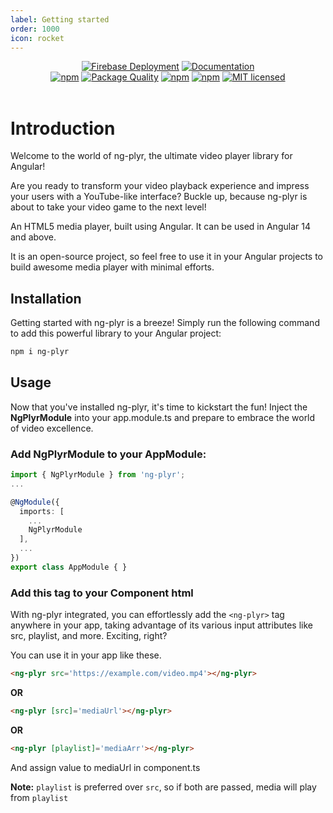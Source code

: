 ```yaml
---
label: Getting started
order: 1000
icon: rocket
---
```

<p align="center">
    <a href="https://ng-plyr.web.app"><img src="https://github.com/shubham947/Angular-Player/actions/workflows/firebase-hosting-merge.yml/badge.svg" alt="Firebase Deployment"></a>
    <a href="https://shubham947.github.io/Angular-Player"><img src="https://github.com/shubham947/Angular-Player/actions/workflows/retype-action.yml/badge.svg" alt="Documentation"></a>
    <br />
    <a href="https://www.npmjs.com/package/ng-plyr"><img src="https://img.shields.io/npm/v/ng-plyr.svg?style=flat-square" alt="npm"></a>
    <a href="http://packagequality.com/#?package=ng-plyr"><img src="https://npm.packagequality.com/shield/ng-plyr.svg?style=flat-square" alt="Package Quality"></a>
    <a href="https://www.npmjs.com/package/ng-plyr"><img src="https://img.shields.io/npm/dm/ng-plyr.svg?style=flat-square" alt="npm"></a>
    <a href="https://www.npmjs.com/package/ng-plyr"><img src="https://img.shields.io/npm/dt/ng-plyr?style=flat-square" alt="npm"></a>
    <a href="https://github.com/shubham947/ng-plyr/blob/master/LICENSE.md"><img src="https://img.shields.io/badge/license-MIT-blue.svg?style=flat-square" alt="MIT licensed"></a>
    <br /><br />
</p>

# Introduction

Welcome to the world of ng-plyr, the ultimate video player library for Angular!

Are you ready to transform your video playback experience and impress your users with a YouTube-like interface? Buckle up, because ng-plyr is about to take your video game to the next level!

An HTML5 media player, built using Angular.
It can be used in Angular 14 and above.

It is an open-source project, so feel free to use it in your Angular projects to build awesome media player with minimal efforts.

## Installation
Getting started with ng-plyr is a breeze! Simply run the following command to add this powerful library to your Angular project:
```bash
npm i ng-plyr
```

## Usage
Now that you've installed ng-plyr, it's time to kickstart the fun! Inject the **NgPlyrModule** into your app.module.ts and prepare to embrace the world of video excellence.

### Add NgPlyrModule to your AppModule:
```ts
import { NgPlyrModule } from 'ng-plyr';
...

@NgModule({
  imports: [
    ...
    NgPlyrModule
  ],
  ...
})
export class AppModule { }
```

### Add this tag to your Component html
With ng-plyr integrated, you can effortlessly add the `<ng-plyr>` tag anywhere in your app, taking advantage of its various input attributes like src, playlist, and more. Exciting, right?

You can use it in your app like these.

```html
<ng-plyr src='https://example.com/video.mp4'></ng-plyr>
```
**OR**
```html
<ng-plyr [src]='mediaUrl'></ng-plyr>
```
**OR**
```html
<ng-plyr [playlist]='mediaArr'></ng-plyr>
```
And assign value to mediaUrl in component.ts

**Note:** `playlist` is preferred over `src`, so if both are passed, media will play from `playlist`

